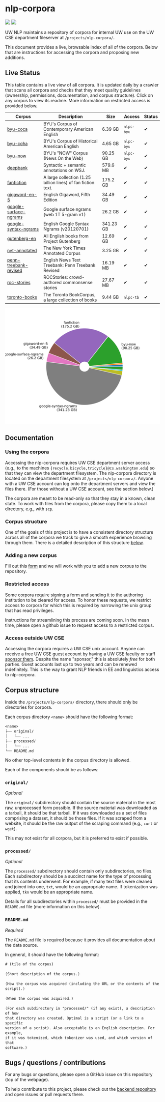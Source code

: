 # nlp-corpora

![](https://img.shields.io/badge/docs-passing-brightgreen.svg?longCache=true&style=flat)
![](https://img.shields.io/badge/built-8/9/18-blue.svg?longCache=true&style=flat)

UW NLP maintains a repository of corpora for internal UW use on the UW CSE
department fileserver at `/projects/nlp-corpora/`.

This document provides a live, browsable index of all of the corpora. Below
that are instructions for accessing the corpora and proposing new additions.

## Live Status

This table contains a live view of all corpora. It is updated daily by a
crawler that scans all corpora and checks that they meet quality guidelines
(ownership, permissions, documentation, and corpus structure). Click on any
corpus to view its readme. More information on restricted access is provided
below.

Corpus | Description | Size | Access | Status
--- | --- | --- | --- | ---
[byu-coca](doc/byu-coca) | BYU's Corpus of Contemporary American English | 6.39 GB | `nlpc-byu` | ✔
[byu-coha](doc/byu-coha) | BYU's Corpus of Historical American English | 4.65 GB | `nlpc-byu` | ✔
[byu-now](doc/byu-now) | BYU's "NOW" Corpus (News On the Web) | 90.25 GB | `nlpc-byu` | ✔
[deepbank](doc/deepbank) | Syntactic + semantic annotations on WSJ. | 579.6 MB | ✔ | ✔
[fanfiction](doc/fanfiction) | A large collection (1.25 billion lines) of fan fiction text. | 175.2 GB | ✔ | ✔
[gigaword-en-5](doc/gigaword-en-5) | English Gigaword, Fifth Edition | 34.49 GB | ✔ | ✔
[google-surface-ngrams](doc/google-surface-ngrams) | Google surface ngrams (web 1T 5-gram v1) | 26.2 GB | ✔ | ✔
[google-syntax-ngrams](doc/google-syntax-ngrams) | English Google Syntax Ngrams (v20120701) | 341.23 GB | ✔ | ✔
[gutenberg-en](doc/gutenberg-en) | All English books from Project Gutenberg | 12.69 GB | ✔ | ✔
[nyt-annotated](doc/nyt-annotated) | The New York Times Annotated Corpus | 3.25 GB | ✔ | ✔
[penn-treebank-revised](doc/penn-treebank-revised) | English News Text Treebank: Penn Treebank Revised | 16.19 MB | ✔ | ✔
[roc-stories](doc/roc-stories) | ROCStories: crowd-authored commonsense stories | 27.67 MB | ✔ | ✔
[toronto-books](doc/toronto-books) | The Toronto BookCorpus, a large collection of books | 9.44 GB | `nlpc-tb` | ✔


![plot of disk usage](disk-usage.svg)

## Documentation

### Using the corpora

Accessing the nlp-corpora requires UW CSE department server access (e.g., to
the machines `{recycle,bicycle,tricycle}@cs.washington.edu`) so that they can
view the department filesystem. The nlp-corpora directory is located on the
department filesystem at `/projects/nlp-corpora/`. Anyone with a UW CSE account
can log onto the department servers and view the files there. (For those
without a UW CSE account, see the section below.)

The corpora are meant to be read-only so that they stay in a known, clean
state. To work with files from the corpora, please copy them to a local
directory, e.g., with `scp`.

### Corpus structure

One of the goals of this project is to have a consistent directory structure
across all of the corpora we track to give a smooth experience browsing through
them. There is a detailed description of this structure [below](#corpus-structure).

### Adding a new corpus

Fill out this
[form](https://docs.google.com/forms/d/1SBPXlJ8zsE1kbVr6csE3d9XIaW9pCfvOkmH9kD6vEv8/viewform)
and we will work with you to add a new corpus to the repository.

### Restricted access

Some corpora require signing a form and sending it to the authoring institution
to be cleared for access. To honor these requests, we restrict access to
corpora for which this is required by narrowing the unix group that has read
privileges.

Instructions for streamlining this process are coming soon. In the mean time,
please open a github issue to request access to a restricted corpus.

### Access outside UW CSE

Accessing the corpora requires a UW CSE unix account. Anyone can receive a free
UW CSE guest account by having a UW CSE faculty or staff [sponsor
them](https://sponsor.cs.washington.edu/). Despite the name "sponsor," this is
absolutely _free_ for both parties. Guest accounts last up to two years and can
be renewed indefinitely. This is the way to grant NLP friends in EE and
linguistics access to nlp-corpora.


## Corpus structure

Inside the `/projects/nlp-corpora/` directory, there should only be directories
for corpora.

Each corpus directory `<name>` should have the following format:

```
<name>
├── original/
│   └── ...
├── processed/
│   └── ...
└── README.md
```

No other top-level contents in the corpus directory is allowed.

Each of the components should be as follows:

### `original/`

_Optional_

The `original/` subdirectory should contain the source material in the most
raw, unprocessed form possible. If the source material was downloaded as a
tarball, it should be that tarball. If it was downloaded as a set of files
comprising a dataset, it should be those files. If it was scraped from a
website, it should be the raw output of the scraping command (e.g., `curl` or
`wget`).

This may not exist for all corpora, but it is preferred to exist if possible.

### `processed/`

_Optional_

The `processed/` subdirectory should contain only subdirectories, no files.
Each subdirectory should be a succinct name for the type of processing that its
contents underwent. For example, if many text files were cleaned and joined
into one, `txt`, would be an appropriate name. If tokenization was applied,
`tkn` would be an appropriate name.

Details for all subdirectories within `processed/` must be provided in the
`README.md` file (more information on this below).

### `README.md`

_Required_

The `README.md` file is required because it provides all documentation about
the data source.

In general, it should have the following format:

```
# (tile of the corpus)

(Short description of the corpus.)

(How the corpus was acquired (including the URL or the contents of the script).)

(When the corpus was acquired.)

(For each subdirectory in "processed/" (if any exist), a description of how
that directory was created. Optimal is a script (or a link to a specific
version of a script). Also acceptable is an English description. For example,
if it was tokenized, which tokenizer was used, and which version of that
software.)
```



## Bugs / questions / contributions

For any bugs or questions, please open a GitHub issue on this repository (top
of the webpage).

To help contribute to this project, please check out the [backend
repository](https://github.com/mbforbes/nlp-corpora-backend) and open issues or
pull requests there.
